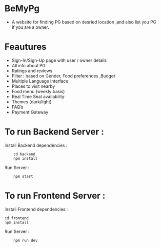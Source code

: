 # **BeMyPg**

 - A website for finding PG based on desried location ,and also list you PG if you are a owner.

# Feautures

<ul>
<li>Sign-In/Sign-Up page with user / owner details</li>

<li>All info about PG 
<li>Ratings and reviews
<li> Filter : based on Gender, Food preferences ,Budget
<li>Multiple Language interface
<li>Places to visit nearby
<li>Food menu (weekly basis) 
<li>Real Time Seat availability
<li>Themes (dark/light)
<li>FAQ’s
<li>Payment Gateway
</ul>

# To run Backend Server :
Install Backend dependencies :
```
    cd backend
    npm install
```

Run Server :
```
    npm start
```
# To run Frontend Server :
Install Frontend dependencies :
```
cd frontend 
npm install
```
Run Server :
```
    npm run dev
```








